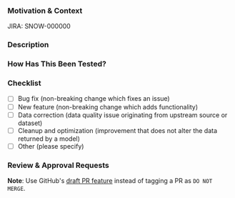 
### Motivation & Context

JIRA: SNOW-000000

<!--- Why is this change required? What problem does it solve? -->
<!--- If it fixes an open issue, please link the issue here. -->

### Description
<!--- Describe your changes in detail. Link documentation if applicable. -->

### How Has This Been Tested?
<!--- Please describe in detail how you tested your changes. -->
<!--- Include any screenshots that are relevant. -->

### Checklist
<!--- Please put an `x` in all the boxes that apply. -->
- [ ] Bug fix (non-breaking change which fixes an issue)
- [ ] New feature (non-breaking change which adds functionality)
- [ ] Data correction (data quality issue originating from upstream source or dataset)
- [ ] Cleanup and optimization (improvement that does not alter the data returned by a model)
- [ ] Other (please specify)

### Review & Approval Requests
<!--- Use this section to request review and approval from specific individuals. -->
<!--- Include any relevant instructions for each reviewer and approver. -->

**Note**: Use GitHub's [draft PR feature](https://github.blog/news-insights/product-news/introducing-draft-pull-requests/) instead of tagging a PR as `DO NOT MERGE`.

